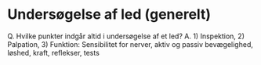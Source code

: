 # Undersøgelse af led (generelt)
Q. Hvilke punkter indgår altid i undersøgelse af et led?
A. 1) Inspektion, 2) Palpation, 3) Funktion: Sensibilitet for nerver, aktiv og passiv bevægelighed, løshed, kraft, reflekser, tests


<!-- #anki/deck/Medicine #anki/tag/med/Orto #anki/tag/med/GP -->

<!-- {BearID:4CBEDE10-D335-41B2-A8F3-95C0999C179A-466-00000803ED8966A4} -->
